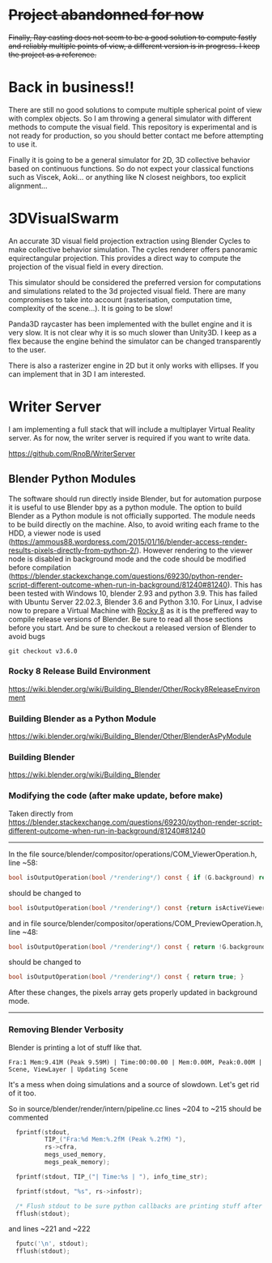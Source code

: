 # ~~Project abandonned for now~~

~~Finally, Ray casting does not seem to be a good solution to compute fastly and reliably multiple points of view, a different version is in progress. I keep the project as a reference.~~

# Back in business!!

There are still no good solutions to compute multiple spherical point of view with complex objects. So I am throwing a general simulator with different methods to compute the visual field. This repository is experimental and is not ready for production, so you should better contact me before attempting to use it. 

Finally it is going to be a general simulator for 2D, 3D collective behavior based on continuous functions. So do not expect your classical functions such as Viscek, Aoki... or anything like N closest neighbors, too explicit alignment... 

# 3DVisualSwarm
An accurate 3D visual field projection extraction using Blender Cycles to make collective behavior simulation. The cycles renderer offers panoramic equirectangular projection. This provides a direct way to compute the projection of the visual field in every direction.

This simulator should be considered the preferred version for computations and simulations related to the 3d projected visual field. There are many compromises to take into account (rasterisation, computation time, complexity of the scene...). It is going to be slow! 

Panda3D raycaster has been implemented with the bullet engine and it is very slow. It is not clear why it is so much slower than Unity3D. I keep as a flex because the engine behind the simulator can be changed transparently to the user.

There is also a rasterizer engine in 2D but it only works with ellipses. If you can implement that in 3D I am interested.



# Writer Server

I am implementing a full stack that will include a multiplayer Virtual Reality server. As for now, the writer server is required if you want to write data.

https://github.com/RnoB/WriterServer

## Blender Python Modules

The software should run directly inside Blender, but for automation purpose it is useful to use Blender bpy as a python module. The option to build Blender as a Python module is not officially supported. The module needs to be build directly on the machine. Also, to avoid writing each frame to the HDD, a viewer node is used (https://ammous88.wordpress.com/2015/01/16/blender-access-render-results-pixels-directly-from-python-2/). However rendering to the viewer node is disabled in background mode and the code should be modified before compilation (https://blender.stackexchange.com/questions/69230/python-render-script-different-outcome-when-run-in-background/81240#81240). This has been tested with Windows 10, blender 2.93 and python 3.9. This has failed with Ubuntu Server 22.02.3, Blender 3.6 and Python 3.10. For Linux, I advise now to prepare a Virtual Machine with [Rocky 8](https://rockylinux.org/) as it is the preffered way to compile release versions of Blender. Be sure to read all those sections before you start. And be sure to checkout a released version of Blender to avoid bugs
```console
git checkout v3.6.0
```

### Rocky 8 Release Build Environment
https://wiki.blender.org/wiki/Building_Blender/Other/Rocky8ReleaseEnvironment

### Building Blender as a Python Module
https://wiki.blender.org/wiki/Building_Blender/Other/BlenderAsPyModule

### Building Blender
https://wiki.blender.org/wiki/Building_Blender

### Modifying the code (after make update, before make)

Taken directly from https://blender.stackexchange.com/questions/69230/python-render-script-different-outcome-when-run-in-background/81240#81240

---

In the file source/blender/compositor/operations/COM_ViewerOperation.h, line ~58:
```C
bool isOutputOperation(bool /*rendering*/) const { if (G.background) return false; return isActiveViewerOutput();
```
should be changed to
```C
bool isOutputOperation(bool /*rendering*/) const {return isActiveViewerOutput(); }
```
and in file source/blender/compositor/operations/COM_PreviewOperation.h, line ~48:
```C
bool isOutputOperation(bool /*rendering*/) const { return !G.background; }
```
should be changed to
```C
bool isOutputOperation(bool /*rendering*/) const { return true; }
```
After these changes, the pixels array gets properly updated in background mode.

---

### Removing Blender Verbosity
Blender is printing a lot of stuff like that.
```console
Fra:1 Mem:9.41M (Peak 9.59M) | Time:00:00.00 | Mem:0.00M, Peak:0.00M | Scene, ViewLayer | Updating Scene
```
It's a mess when doing simulations and a source of slowdown. Let's get rid of it too.

So in source/blender/render/intern/pipeline.cc lines ~204 to ~215 should be commented
```C
  fprintf(stdout,
          TIP_("Fra:%d Mem:%.2fM (Peak %.2fM) "),
          rs->cfra,
          megs_used_memory,
          megs_peak_memory);

  fprintf(stdout, TIP_("| Time:%s | "), info_time_str);

  fprintf(stdout, "%s", rs->infostr);

  /* Flush stdout to be sure python callbacks are printing stuff after blender. */
  fflush(stdout);
```
and lines ~221 and ~222
```C
  fputc('\n', stdout);
  fflush(stdout);
```
